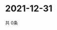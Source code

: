 # 2021-12-31
  共 0条

  <!-- BEGIN -->
  <!-- 最后更新时间Fri Dec 31 2021 17:14:11 GMT+0000 (Coordinated Universal Time) -->
  
  <!-- END -->
  
  